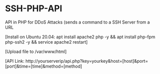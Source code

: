 # SSH-PHP-API
API in PHP for DDoS Attacks (sends a command to a SSH Server from a URL

[Install on Ubuntu 20.04:
apt install apache2 php -y && apt install php-fpm php-ssh2 -y &&
service apache2 restart]

[Upload file to /var/www/html]

[API Link: http://yourserverip/api.php?key=yourkey&host=[host]&port=[port]&time=[time]&method=[method]
